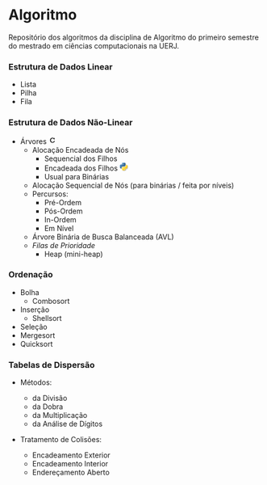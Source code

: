 # Algoritmo

Repositório dos algoritmos da disciplina de Algoritmo do primeiro semestre do mestrado em ciências computacionais na UERJ.

### Estrutura de Dados Linear

- Lista
- Pilha
- Fila

### Estrutura de Dados Não-Linear

- Árvores	[![C](https://github.com/yurigabrich/Algorithms/blob/master/images/C.png?raw=true)](https://github.com/yurigabrich/Algorithms/blob/master/C_files/binary_tree.c#"_blank")
	- Alocação Encadeada de Nós
		- Sequencial dos Filhos
		- Encadeada dos Filhos	[![py](https://github.com/yurigabrich/Algorithms/blob/master/images/py.png?raw=true)](https://github.com/yurigabrich/Algorithms/blob/master/Py_files/chain_alloc_node_1.py)
		- Usual para Binárias
	- Alocação Sequencial de Nós (para binárias / feita por níveis)
	- Percursos:
		- Pré-Ordem
		- Pós-Ordem
 		- In-Ordem
 		- Em Nível
 	- Árvore Binária de Busca Balanceada (AVL)
 	- *Filas de Prioridade*
 		- Heap (mini-heap)

### Ordenação

- Bolha
	- Combosort
- Inserção
	- Shellsort
- Seleção
- Mergesort
- Quicksort

### Tabelas de Dispersão

- Métodos:
	- da Divisão
	- da Dobra
	- da Multiplicação
	- da Análise de Dígitos

- Tratamento de Colisões:
	- Encadeamento Exterior
	- Encadeamento Interior
	- Endereçamento Aberto
